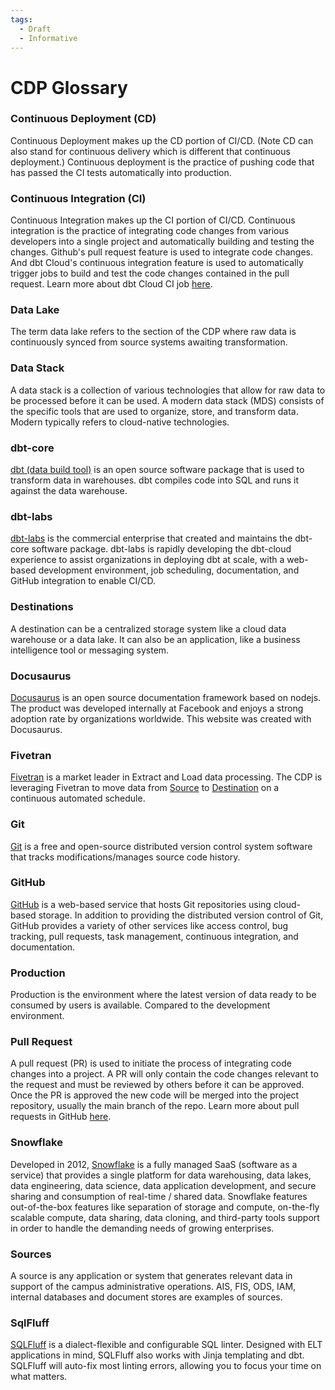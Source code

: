 ```yaml
---
tags:
  - Draft
  - Informative
---
```


# CDP Glossary


### Continuous Deployment (CD)
Continuous Deployment makes up the CD portion of CI/CD. (Note CD can also stand for continuous delivery which is different that continuous deployment.) Continuous deployment is the practice of pushing code that has passed the CI tests automatically into production.

### Continuous Integration (CI)
Continuous Integration makes up the CI portion of CI/CD. Continuous integration is the practice of integrating code changes from various developers into a single project and automatically building and testing the changes. Github's pull request feature is used to integrate code changes. And dbt Cloud's continuous integration feature is used to automatically trigger jobs to build and test the code changes contained in the pull request. Learn more about dbt Cloud CI job [here](https://docs.getdbt.com/docs/deploy/cloud-ci-job).

### Data Lake
The term data lake refers to the section of the CDP where raw data is continuously synced from source systems awaiting transformation. 

### Data Stack
A data stack is a collection of various technologies that allow for raw data to be processed before it can be used. A modern data stack (MDS) consists of the specific tools that are used to organize, store, and transform data. Modern typically refers to cloud-native technologies.

### dbt-core
[dbt (data build tool)](https://docs.getdbt.com/docs/introduction) is an open source software package that is used to transform data in warehouses. dbt compiles code into SQL and runs it against the data warehouse. 

### dbt-labs
[dbt-labs](https://www.getdbt.com/dbt-labs/about-us/) is the commercial enterprise that created and maintains the dbt-core software package. dbt-labs is rapidly developing the dbt-cloud experience to assist organizations in deploying dbt at scale, with a web-based development environment, job scheduling, documentation, and GitHub integration to enable CI/CD.   

### Destinations
A destination can be a centralized storage system like a cloud data warehouse or a data lake. It can also be an application, like a business intelligence tool or messaging system.

### Docusaurus 
[Docusaurus](https://docusaurus.io/docs) is an open source documentation framework based on nodejs. The product was developed internally at Facebook and enjoys a strong adoption rate by organizations worldwide. This website was created with Docusaurus. 

### Fivetran
[Fivetran](https://fivetran.com) is a market leader in Extract and Load data processing. The CDP is leveraging Fivetran to move data from [Source](#sources) to [Destination](#destinations) on a continuous automated schedule.

### Git
[Git](https://git-scm.com/about) is a free and open-source distributed version control system software that tracks modifications/manages source code history.

### GitHub
[GitHub](https://github.com/features) is a web-based service that hosts Git repositories using cloud-based storage. In addition to providing the distributed version control of Git, GitHub provides a variety of other services like access control, bug tracking, pull requests, task management, continuous integration, and documentation.

### Production
Production is the environment where the latest version of data ready to be consumed by users is available. Compared to the development environment.

### Pull Request
A pull request (PR) is used to initiate the process of integrating code changes into a project. A PR will only contain the code changes relevant to the request and must be reviewed by others before it can be approved. Once the PR is approved the new code will be merged into the project repository, usually the main branch of the repo. Learn more about pull requests in GitHub [here](https://docs.github.com/en/pull-requests/collaborating-with-pull-requests/proposing-changes-to-your-work-with-pull-requests/about-pull-requests).

### Snowflake
Developed in 2012, [Snowflake](https://snowflake.com) is a fully managed SaaS (software as a service) that provides a single platform for data warehousing, data lakes, data engineering, data science, data application development, and secure sharing and consumption of real-time / shared data. Snowflake features out-of-the-box features like separation of storage and compute, on-the-fly scalable compute, data sharing, data cloning, and third-party tools support in order to handle the demanding needs of growing enterprises.

### Sources 
A source is any application or system that generates relevant data in support of the campus administrative operations. AIS, FIS, ODS, IAM, internal databases and document stores are examples of sources.

### SqlFluff
[SQLFluff](https://sqlfluff.com/) is a dialect-flexible and configurable SQL linter. Designed with ELT applications in mind, SQLFluff also works with Jinja templating and dbt. SQLFluff will auto-fix most linting errors, allowing you to focus your time on what matters.